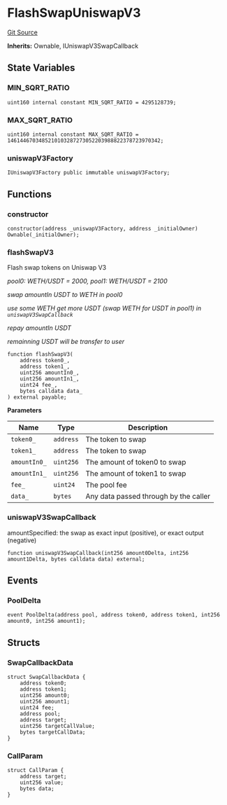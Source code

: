 # FlashSwapUniswapV3
[Git Source](https://github.com/EthanOK/swap-token/blob/a2aa2546e6929eba7509523938fdff83b022530a/src/FlashSwapUniswapV3.sol)

**Inherits:**
Ownable, IUniswapV3SwapCallback


## State Variables
### MIN_SQRT_RATIO

```solidity
uint160 internal constant MIN_SQRT_RATIO = 4295128739;
```


### MAX_SQRT_RATIO

```solidity
uint160 internal constant MAX_SQRT_RATIO = 1461446703485210103287273052203988822378723970342;
```


### uniswapV3Factory

```solidity
IUniswapV3Factory public immutable uniswapV3Factory;
```


## Functions
### constructor


```solidity
constructor(address _uniswapV3Factory, address _initialOwner) Ownable(_initialOwner);
```

### flashSwapV3

Flash swap tokens on Uniswap V3

*pool0: WETH/USDT = 2000, pool1: WETH/USDT = 2100*

*swap amountIn USDT to WETH in pool0*

*use some WETH get more USDT (swap WETH for USDT in pool1) in `uniswapV3SwapCallback`*

*repay amountIn USDT*

*remainning USDT will be transfer to user*


```solidity
function flashSwapV3(
    address token0_,
    address token1_,
    uint256 amountIn0_,
    uint256 amountIn1_,
    uint24 fee_,
    bytes calldata data_
) external payable;
```
**Parameters**

|Name|Type|Description|
|----|----|-----------|
|`token0_`|`address`|The token to swap|
|`token1_`|`address`|The token to swap|
|`amountIn0_`|`uint256`|The amount of token0 to swap|
|`amountIn1_`|`uint256`|The amount of token1 to swap|
|`fee_`|`uint24`|The pool fee|
|`data_`|`bytes`|Any data passed through by the caller|


### uniswapV3SwapCallback

amountSpecified: the swap as exact input (positive), or exact output (negative)


```solidity
function uniswapV3SwapCallback(int256 amount0Delta, int256 amount1Delta, bytes calldata data) external;
```

## Events
### PoolDelta

```solidity
event PoolDelta(address pool, address token0, address token1, int256 amount0, int256 amount1);
```

## Structs
### SwapCallbackData

```solidity
struct SwapCallbackData {
    address token0;
    address token1;
    uint256 amount0;
    uint256 amount1;
    uint24 fee;
    address pool;
    address target;
    uint256 targetCallValue;
    bytes targetCallData;
}
```

### CallParam

```solidity
struct CallParam {
    address target;
    uint256 value;
    bytes data;
}
```

